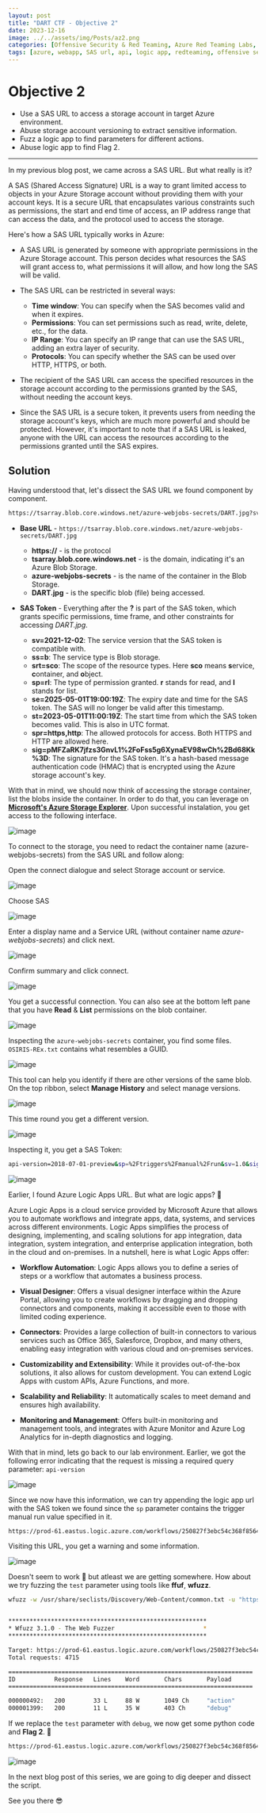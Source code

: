 ```yaml
---
layout: post
title: "DART CTF - Objective 2"
date: 2023-12-16
image: ../../assets/img/Posts/az2.png
categories: [Offensive Security & Red Teaming, Azure Red Teaming Labs, DART CTF]
tags: [azure, webapp, SAS url, api, logic app, redteaming, offensive security]
---
```



# Objective 2

- Use a SAS URL to access a storage account in target Azure environment.
- Abuse storage account versioning to extract sensitive information.
- Fuzz a logic app to find parameters for different actions.
- Abuse logic app to find Flag 2.

-----

In my previous blog post, we came across a SAS URL. But what really is it?

A SAS (Shared Access Signature) URL is a way to grant limited access to objects in your Azure Storage account without providing them with your account keys. It is a secure URL that encapsulates various constraints such as permissions, the start and end time of access, an IP address range that can access the data, and the protocol used to access the storage.

Here's how a SAS URL typically works in Azure:

- A SAS URL is generated by someone with appropriate permissions in the Azure Storage account. This person decides what resources the SAS will grant access to, what permissions it will allow, and how long the SAS will be valid.

- The SAS URL can be restricted in several ways:

    - **Time window**: You can specify when the SAS becomes valid and when it expires.
    - **Permissions**: You can set permissions such as read, write, delete, etc., for the data.
    - **IP Range**: You can specify an IP range that can use the SAS URL, adding an extra layer of security.
    - **Protocols**: You can specify whether the SAS can be used over HTTP, HTTPS, or both.

- The recipient of the SAS URL can access the specified resources in the storage account according to the permissions granted by the SAS, without needing the account keys.

- Since the SAS URL is a secure token, it prevents users from needing the storage account's keys, which are much more powerful and should be protected. However, it's important to note that if a SAS URL is leaked, anyone with the URL can access the resources according to the permissions granted until the SAS expires.


## Solution

Having understood that, let's dissect the SAS URL we found component by component. 

```bash
https://tsarray.blob.core.windows.net/azure-webjobs-secrets/DART.jpg?sv=2021-12-02&ss=b&srt=sco&sp=rl&se=2025-05-01T19:00:19Z&st=2023-05-01T11:00:19Z&spr=https,http&sig=pMFZaRK7jfzs3GnvL1%2FoFss5g6XynaEV98wCh%2Bd68Kk%3D
```

- **Base URL** - `https://tsarray.blob.core.windows.net/azure-webjobs-secrets/DART.jpg`

    - **https://** -  is the protocol
    - **tsarray.blob.core.windows.net** - is the domain, indicating it's an Azure Blob Storage.
    - **azure-webjobs-secrets** - is the name of the container in the Blob Storage.
    - **DART.jpg** -  is the specific blob (file) being accessed.

- **SAS Token** -  Everything after the **?** is part of the SAS token, which grants specific permissions, time frame, and other constraints for accessing _DART.jpg_.
    - **sv=2021-12-02**: The service version that the SAS token is compatible with.
    - **ss=b**: The service type is Blob storage.
    - **srt=sco**: The scope of the resource types. Here **sco** means **s**ervice, **c**ontainer, and **o**bject.
    - **sp=rl**: The type of permission granted. **r** stands for read, and **l** stands for list.
    - **se=2025-05-01T19:00:19Z**: The expiry date and time for the SAS token. The SAS will no longer be valid after this timestamp.
    - **st=2023-05-01T11:00:19Z**: The start time from which the SAS token becomes valid. This is also in UTC format.
    - **spr=https,http**: The allowed protocols for access. Both HTTPS and HTTP are allowed here.
    - **sig=pMFZaRK7jfzs3GnvL1%2FoFss5g6XynaEV98wCh%2Bd68Kk%3D**: The signature for the SAS token. It's a hash-based message authentication code (HMAC) that is encrypted using the Azure storage account's key.

With that in mind, we should now think of accessing the storage container, list the blobs inside the container. In order to do that, you can leverage on [**Microsoft's Azure Storage Explorer**](https://azure.microsoft.com/en-us/products/storage/storage-explorer/). Upon successful instalation, you get access to the following interface.

![image](https://gist.github.com/assets/58165365/4fd8e878-893f-4770-baf0-237fbd77070a)

To connect to the storage, you need to redact the container name (azure-webjobs-secrets) from the SAS URL and follow along:

Open the connect dialogue and select Storage account or service.

![image](https://gist.github.com/assets/58165365/fa4d0a9e-86b9-4171-9ca4-3348f52aeb32)

Choose SAS

![image](https://gist.github.com/assets/58165365/d9892ec2-adf5-406f-9851-cb4e7458f06d)

Enter a display name and a Service URL (without container name _azure-webjobs-secrets_) and click next.


![image](https://gist.github.com/assets/58165365/8c6f5bb7-63b1-4b5f-8fa8-c596ffac7c62)

Confirm summary and click connect.

![image](https://gist.github.com/assets/58165365/c7dea1fc-da71-45db-85ee-bc6e93d5fd91)

You get a successful connection. You can also see at the bottom left pane that you have **Read** & **List** permissions on the blob container.

![image](https://gist.github.com/assets/58165365/87b46bad-13d1-419f-bae9-1cf892eda7d4)

Inspecting the `azure-webjobs-secrets` container, you find some files. `OSIRIS-REx.txt` contains what resembles a GUID. 

![image](https://gist.github.com/assets/58165365/e938a848-94b6-4250-b03e-ff58ce988eb0)

This tool can help you identify if there are other versions of the same blob. On the top ribbon, select **Manage History** and select manage versions.

![image](https://gist.github.com/assets/58165365/f98c0557-acb5-42aa-9cff-6b1ddc6b43bc)

This time round you get a different version.

![image](https://gist.github.com/assets/58165365/a7d90fdb-35ef-44b0-b203-1f99468bc1be)

Inspecting it, you get a SAS Token:

```bash
api-version=2018-07-01-preview&sp=%2Ftriggers%2Fmanual%2Frun&sv=1.0&sig=avLLG0xOCALGGT-7zmIJsddcUiL5o2GOijT4mPSA4JY
```

![image](https://gist.github.com/assets/58165365/8982ccf5-9b1e-4ef9-9c00-88d565e0d8fe)

Earlier, I found Azure Logic Apps URL. But what are logic apps? 🤔

Azure Logic Apps is a cloud service provided by Microsoft Azure that allows you to automate workflows and integrate apps, data, systems, and services across different environments. Logic Apps simplifies the process of designing, implementing, and scaling solutions for app integration, data integration, system integration, and enterprise application integration, both in the cloud and on-premises. In a nutshell, here is what Logic Apps offer:

- **Workflow Automation**: Logic Apps allows you to define a series of steps or a workflow that automates a business process.

- **Visual Designer**: Offers a visual designer interface within the Azure Portal, allowing you to create workflows by dragging and dropping connectors and components, making it accessible even to those with limited coding experience.

- **Connectors**: Provides a large collection of built-in connectors to various services such as Office 365, Salesforce, Dropbox, and many others, enabling easy integration with various cloud and on-premises services.

- **Customizability and Extensibility**: While it provides out-of-the-box solutions, it also allows for custom development. You can extend Logic Apps with custom APIs, Azure Functions, and more.

- **Scalability and Reliability**: It automatically scales to meet demand and ensures high availability.

- **Monitoring and Management**: Offers built-in monitoring and management tools, and integrates with Azure Monitor and Azure Log Analytics for in-depth diagnostics and logging.

With that in mind, lets go back to our lab environment. Earlier, we got the following error indicating that the request is missing a required query parameter: `api-version`

![image](https://gist.github.com/assets/58165365/3da014d1-7c26-443b-9203-99cbd53c00e4)

Since we now have this information, we can try appending the logic app url with the SAS token we found since the `sp` parameter contains the trigger manual run value specified in it.

```bash
https://prod-61.eastus.logic.azure.com/workflows/250827f3ebc54c368f85643619f38ce3/triggers/manual/paths/invoke/test?api-version=2018-07-01-preview&sp=%2Ftriggers%2Fmanual%2Frun&sv=1.0&sig=avLLG0xOCALGGT-7zmIJsddcUiL5o2GOijT4mPSA4JY
```

Visiting this URL, you get a warning and some information.

![image](https://gist.github.com/assets/58165365/e4e4d03d-dbbc-44d1-bebd-72b3d2c753ca)

Doesn't seem to work 🤔 but atleast we are getting somewhere. How about we try fuzzing the `test` parameter using tools like **ffuf**, **wfuzz**.

```bash
wfuzz -w /usr/share/seclists/Discovery/Web-Content/common.txt -u "https://prod-61.eastus.logic.azure.com/workflows/250827f3ebc54c368f85643619f38ce3/triggers/manual/paths/invoke/FUZZ?api-version=2018-07-01-preview&sp=%2Ftriggers%2Fmanual%2Frun&sv=1.0&sig=avLLG0xOCALGGT-7zmIJsddcUiL5o2GOijT4mPSA4JY" --hw 14,164 -hc 404


********************************************************
* Wfuzz 3.1.0 - The Web Fuzzer                         *
********************************************************

Target: https://prod-61.eastus.logic.azure.com/workflows/250827f3ebc54c368f85643619f38ce3/triggers/manual/paths/invoke/FUZZ?api-version=2018-07-01-preview&sp=%2Ftriggers%2Fmanual%2Frun&sv=1.0&sig=avLLG0xOCALGGT-7zmIJsddcUiL5o2GOijT4mPSA4JY
Total requests: 4715

=====================================================================
ID           Response   Lines    Word       Chars       Payload                                                                                                                                                                    
=====================================================================

000000492:   200        33 L     88 W       1049 Ch     "action"                                                                                                                                                                                                                                     
000001399:   200        11 L     35 W       403 Ch      "debug"  
```

If we replace the `test` parameter with `debug`, we now get some python code and **Flag 2**. 🚩

```bash
https://prod-61.eastus.logic.azure.com/workflows/250827f3ebc54c368f85643619f38ce3/triggers/manual/paths/invoke/debug?api-version=2018-07-01-preview&sp=%2Ftriggers%2Fmanual%2Frun&sv=1.0&sig=avLLG0xOCALGGT-7zmIJsddcUiL5o2GOijT4mPSA4JY
```

![image](https://gist.github.com/assets/58165365/e8799c09-1414-4b07-bebe-565690b63cec)

In the next blog post of this series, we are going to dig deeper and dissect the script. 

See you there 😎
